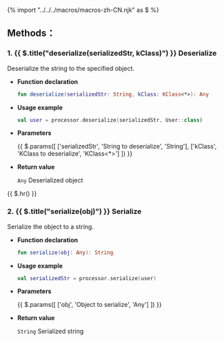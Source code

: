 {% import "../../../macros/macros-zh-CN.njk" as $ %}

## Methods：

### 1. {{ $.title("deserialize(serializedStr, kClass)") }} Deserialize

Deserialize the string to the specified object.

- **Function declaration**

    ```kotlin
    fun deserialize(serializedStr: String, kClass: KClass<*>): Any
    ```
  
- **Usage example**
    
    ```kotlin
    val user = processor.deserialize(serializedStr, User::class)
    ```

- **Parameters**

    {{ $.params([
        ['serializedStr', 'String to deserialize', 'String'],
        ['kClass', 'KClass to deserialize', 'KClass<*>']
    ]) }}

- **Return value**

    `Any` Deserialized object

{{ $.hr() }}

### 2. {{ $.title("serialize(obj)") }} Serialize

Serialize the object to a string.

- **Function declaration**

    ```kotlin
    fun serialize(obj: Any): String
    ```
  
- **Usage example**
    
    ```kotlin
    val serializedStr = processor.serialize(user)
    ```
  
- **Parameters**

    {{ $.params([
        ['obj', 'Object to serialize', 'Any']
    ]) }}

- **Return value**
    
  `String` Serialized string